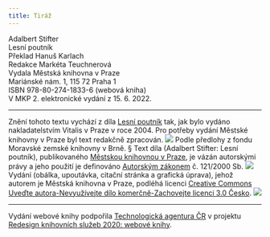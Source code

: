 ```yaml
---
title: Tiráž
---
```


Adalbert Stifter    
Lesní poutník  
Překlad Hanuš Karlach  
Redakce Markéta Teuchnerová  
Vydala Městská knihovna v Praze  
Mariánské nám. 1, 115 72 Praha 1  
ISBN 978-80-274-1833-6 (webová kniha)  
V MKP 2. elektronické vydání z 15. 6. 2022.

***

Znění tohoto textu vychází z díla [Lesní poutník](https://search.mlp.cz/cz/titul/lesni-poutnik/2390816/#/) tak, jak bylo vydáno nakladatelstvím Vitalis v Praze v roce 2004. Pro potřeby vydání Městské knihovny v Praze byl text redakčně zpracován.
![](../Images/MZK_logo_tyrkys_transparent.jpg)
Podle předlohy z fondu Moravské zemské knihovny v Brně.
§
Text díla (Adalbert Stifter: Lesní poutník), publikovaného [Městskou knihovnou v Praze](https://www.mlp.cz/cz/), je vázán autorskými právy a jeho použití je definováno [Autorským zákonem](https://www.mkcr.cz/predpisy-zakonu-709.html) č. 121/2000 Sb.
![](../Images/image001.jpg)
Vydání (obálka, upoutávka, citační stránka a grafická úprava), jehož autorem je Městská knihovna v Praze, podléhá licenci [Creative Commons Uveďte autora-Nevyužívejte dílo komerčně-Zachovejte licenci 3.0 Česko](https://creativecommons.org/licenses/by-nc-sa/3.0/cz/).
![](../Images/image002.jpg)

***

Vydání webové knihy podpořila [Technologická agentura ČR](https://www.tacr.cz/) v projektu [Redesign knihovních služeb 2020: webové knihy](https://starfos.tacr.cz/cs/project/TL04000391).